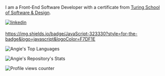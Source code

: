 I am a Front-End Software Developer with a certificate from [Turing School of Software & Design](https://turing.edu/).

<a href="https://linkedin.com/in/https://www.linkedin.com/in/angie-staffieri-372aa07/" target="_blank">
<img src=https://img.shields.io/badge/linkedin-%231E77B5.svg?&style=for-the-badge&logo=linkedin&logoColor=white alt=linkedin style="margin-bottom: 5px;" />
</a>

https://img.shields.io/badge/JavaScript-323330?style=for-the-badge&logo=javascript&logoColor=F7DF1E

![Angie's Top Languages](https://github-readme-stats.vercel.app/api/top-langs/?username={arstaffieri})

![Angie's Repository's Stats](https://github-readme-stats.vercel.app/api?username=arstaffieri&show_icons=true)

![Profile views counter](https://komarev.com/ghpvc/?username=arstaffieri&&style=flat-square)  

